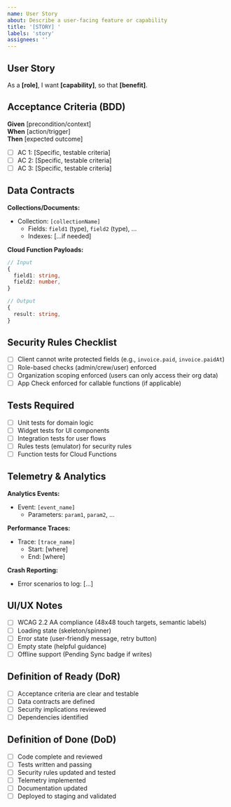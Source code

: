 ```yaml
---
name: User Story
about: Describe a user-facing feature or capability
title: '[STORY] '
labels: 'story'
assignees: ''
---
```


## User Story
As a **[role]**, I want **[capability]**, so that **[benefit]**.

## Acceptance Criteria (BDD)
<!-- Use Given-When-Then format -->

**Given** [precondition/context]  
**When** [action/trigger]  
**Then** [expected outcome]

- [ ] AC 1: [Specific, testable criteria]
- [ ] AC 2: [Specific, testable criteria]
- [ ] AC 3: [Specific, testable criteria]

## Data Contracts
<!-- Firestore collections, document schemas, function payloads -->

**Collections/Documents:**
- Collection: `[collectionName]`
  - Fields: `field1` (type), `field2` (type), ...
  - Indexes: [...if needed]

**Cloud Function Payloads:**
```typescript
// Input
{
  field1: string,
  field2: number,
}

// Output
{
  result: string,
}
```

## Security Rules Checklist
- [ ] Client cannot write protected fields (e.g., `invoice.paid`, `invoice.paidAt`)
- [ ] Role-based checks (admin/crew/user) enforced
- [ ] Organization scoping enforced (users can only access their org data)
- [ ] App Check enforced for callable functions (if applicable)

## Tests Required
- [ ] Unit tests for domain logic
- [ ] Widget tests for UI components
- [ ] Integration tests for user flows
- [ ] Rules tests (emulator) for security rules
- [ ] Function tests for Cloud Functions

## Telemetry & Analytics
<!-- Event names, screen tracking, performance traces -->

**Analytics Events:**
- Event: `[event_name]`
  - Parameters: `param1`, `param2`, ...

**Performance Traces:**
- Trace: `[trace_name]`
  - Start: [where]
  - End: [where]

**Crash Reporting:**
- Error scenarios to log: [...]

## UI/UX Notes
<!-- Accessibility, responsiveness, loading states, error states -->

- [ ] WCAG 2.2 AA compliance (48x48 touch targets, semantic labels)
- [ ] Loading state (skeleton/spinner)
- [ ] Error state (user-friendly message, retry button)
- [ ] Empty state (helpful guidance)
- [ ] Offline support (Pending Sync badge if writes)

## Definition of Ready (DoR)
- [ ] Acceptance criteria are clear and testable
- [ ] Data contracts are defined
- [ ] Security implications reviewed
- [ ] Dependencies identified

## Definition of Done (DoD)
- [ ] Code complete and reviewed
- [ ] Tests written and passing
- [ ] Security rules updated and tested
- [ ] Telemetry implemented
- [ ] Documentation updated
- [ ] Deployed to staging and validated
